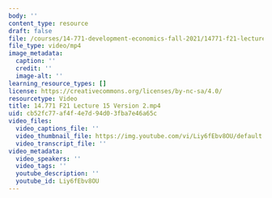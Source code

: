 ```yaml
---
body: ''
content_type: resource
draft: false
file: /courses/14-771-development-economics-fall-2021/14771-f21-lecture-15-version-2_360p_16_9.mp4
file_type: video/mp4
image_metadata:
  caption: ''
  credit: ''
  image-alt: ''
learning_resource_types: []
license: https://creativecommons.org/licenses/by-nc-sa/4.0/
resourcetype: Video
title: 14.771 F21 Lecture 15 Version 2.mp4
uid: cb52fc77-af4f-4e7d-94d0-3fba7e46a65c
video_files:
  video_captions_file: ''
  video_thumbnail_file: https://img.youtube.com/vi/Liy6fEbv8OU/default.jpg
  video_transcript_file: ''
video_metadata:
  video_speakers: ''
  video_tags: ''
  youtube_description: ''
  youtube_id: Liy6fEbv8OU
---
```

